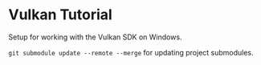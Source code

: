 # Vulkan Tutorial
Setup for working with the Vulkan SDK on Windows.

`git submodule update --remote --merge` for updating project submodules.